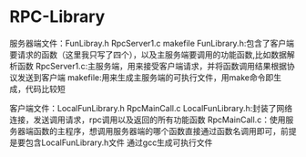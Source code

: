 # RPC-Library
服务器端文件：FunLibray.h  RpcServer1.c makefile
FunLibrary.h:包含了客户端要请求的函数（这里我只写了四个），以及主服务端要调用的功能函数,比如数据解析函数
RpcServer1.c:主服务端，用来接受客户端请求，并将函数调用结果根据协议发送到客户端
makefile:用来生成主服务端的可执行文件，用make命令即生成，代码比较短

客户端文件：LocalFunLibrary.h RpcMainCall.c
LocalFunLibrary.h:封装了网络连接，发送调用请求，rpc调用以及返回的所有功能函数
RpcMainCall.c：使用服务器端函数的主程序，想调用服务器端的哪个函数直接通过函数名调用即可，前提是要包含LocalFunLibrary.h文件
通过gcc生成可执行文件
